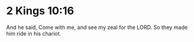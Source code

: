 # 2 Kings 10:16

And he said, Come with me, and see my zeal for the LORD. So they made him ride in his chariot.